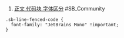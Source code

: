 
1. [正文 代码块 字体区分](https://community.silverbullet.md/t/use-different-fonts-for-body-text-and-code-blocks/364/2?u=chenzhu-xie) #SB_Community

```space-style
.sb-line-fenced-code {
  font-family: "JetBrains Mono" !important;
}
```
